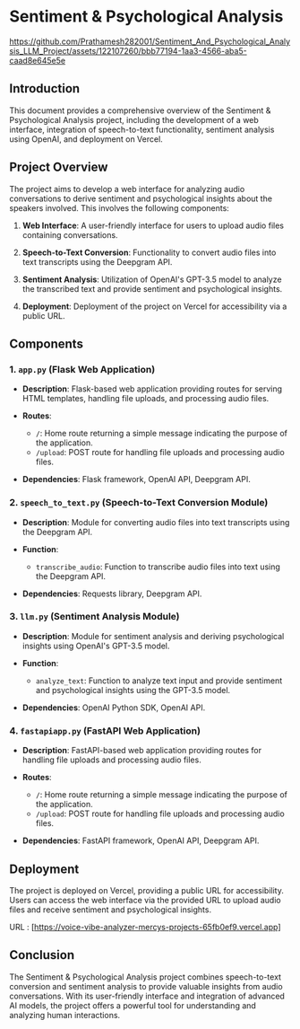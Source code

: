 # Sentiment & Psychological Analysis



https://github.com/Prathamesh282001/Sentiment_And_Psychological_Analysis_LLM_Project/assets/122107260/bbb77194-1aa3-4566-aba5-caad8e645e5e



## Introduction

This document provides a comprehensive overview of the Sentiment & Psychological Analysis project, including the development of a web interface, integration of speech-to-text functionality, sentiment analysis using OpenAI, and deployment on Vercel.

## Project Overview

The project aims to develop a web interface for analyzing audio conversations to derive sentiment and psychological insights about the speakers involved. This involves the following components:

1. **Web Interface**: A user-friendly interface for users to upload audio files containing conversations.

2. **Speech-to-Text Conversion**: Functionality to convert audio files into text transcripts using the Deepgram API.

3. **Sentiment Analysis**: Utilization of OpenAI's GPT-3.5 model to analyze the transcribed text and provide sentiment and psychological insights.

4. **Deployment**: Deployment of the project on Vercel for accessibility via a public URL.

## Components

### 1. `app.py` (Flask Web Application)

- **Description**: Flask-based web application providing routes for serving HTML templates, handling file uploads, and processing audio files.
  
- **Routes**:
  - `/`: Home route returning a simple message indicating the purpose of the application.
  - `/upload`: POST route for handling file uploads and processing audio files.
  
- **Dependencies**: Flask framework, OpenAI API, Deepgram API.

### 2. `speech_to_text.py` (Speech-to-Text Conversion Module)

- **Description**: Module for converting audio files into text transcripts using the Deepgram API.
  
- **Function**:
  - `transcribe_audio`: Function to transcribe audio files into text using the Deepgram API.

- **Dependencies**: Requests library, Deepgram API.

### 3. `llm.py` (Sentiment Analysis Module)

- **Description**: Module for sentiment analysis and deriving psychological insights using OpenAI's GPT-3.5 model.
  
- **Function**:
  - `analyze_text`: Function to analyze text input and provide sentiment and psychological insights using the GPT-3.5 model.

- **Dependencies**: OpenAI Python SDK, OpenAI API.

### 4. `fastapiapp.py` (FastAPI Web Application)

- **Description**: FastAPI-based web application providing routes for handling file uploads and processing audio files.
  
- **Routes**:
  - `/`: Home route returning a simple message indicating the purpose of the application.
  - `/upload`: POST route for handling file uploads and processing audio files.
  
- **Dependencies**: FastAPI framework, OpenAI API, Deepgram API.

## Deployment

The project is deployed on Vercel, providing a public URL for accessibility. Users can access the web interface via the provided URL to upload audio files and receive sentiment and psychological insights.

URL : [https://voice-vibe-analyzer-mercys-projects-65fb0ef9.vercel.app]

## Conclusion

The Sentiment & Psychological Analysis project combines speech-to-text conversion and sentiment analysis to provide valuable insights from audio conversations. With its user-friendly interface and integration of advanced AI models, the project offers a powerful tool for understanding and analyzing human interactions.
